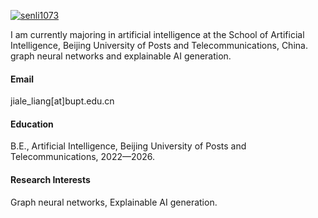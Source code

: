 

[![senli1073](https://img.shields.io/badge/senli1073-github-blue?logo=github)](https://github.com/senli1073)

I am currently majoring in artificial intelligence at the School of Artificial Intelligence, Beijing University of Posts and Telecommunications, China. graph neural networks and explainable AI generation.

#### Email
jiale_liang[at]bupt.edu.cn

#### Education
B.E., Artificial Intelligence, Beijing University of Posts and Telecommunications, 2022—2026.

#### Research Interests
Graph neural networks, Explainable AI generation.

